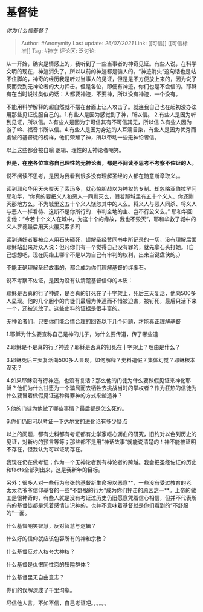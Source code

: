 # 基督徒
*你为什么信基督？*

> Author: #Anonymity
> Last update: *26/07/2021*
> Link: [[可信]] [[可信标准]]
> Tag: #神学
> 评论区:
> 泛讨论:

从一开始，确实是情感上的，我听到了一些当事者的神奇见证。有些人说，在科学文明的现在，神迹消失了，所以以前的神迹都是骗人的。“神迹消失”这句话也是站不住脚的，神奇的经历我是听过当事人的见证，但是是不方便放上来的，因为说了反而受到无神论者的大力抨击。但是各位，即便有神迹，你们也是不会信的。耶稣有在当时说过类似的话：人都要神迹，不要神，所以没有神迹，一个没有。

不能用科学解释的超自然就不摆在台面上让人攻击了。就连我自己也在起初没办法用那些见证说服自己的。1.有些人是因为感觉到了神，所以信。 2.有些人是因为听到见证，所以信。3.有些人是因为宁可信其有不可信其无，所以信 3.有些人因为游子吟、福音书所以信。4.有些人是因为身边的人耳濡目染，有些人是因为优秀而虔诚的基督徒的榜样，他们荣耀了神，所以带动一些无神论者信。

以上这些都会被自喻 逻辑、理性的无神论者嘲笑。

**但是，在座各位宣称自己理性的无神论者，都是不阅读不思考不考察不佐证的人。**

说不阅读不思考，是因为我看到很多没有理解圣经的人都在随意断章取义。。

读到耶和华用天火覆灭了索玛多，就心惊胆战以为神权的专制。却忽略亚伯拉罕问耶和华，“你真的要把义人和恶人一同剿灭么，假若那城里有五十个义人、你还剿灭那地方么。不为城里这五十个义人饶恕其中的人么。将义人与恶人同杀、将义人与恶人一样看待、这断不是你所行的．审判全地的主、岂不行公义么。” 耶和华回复他：“今若十个义人在城中，为这十个的缘故，我也不毁灭”，耶和华救了城中的义人罗德最后用天火覆灭索多玛

读到通奸者要被众人用石头砸死，误解圣经赞同书中所记录的一切，没有理解后面耶稣站出来对众人说：但凡你们有一个觉得自己没有罪的，就先拿石头打她。（自己想想吧，现在网络上哪个不是以为自己有审判的权利，出来当键盘侠的。）

不能正确理解圣经故事的，都会成为你们理解基督的绊脚石。

说不考察不佐证，是因为没有认清楚基督信仰的本质：

耶稣是否真的行了神迹，是否真的钉死在了十字架上，死后三天复活，他向500多人显现。他的几个胆小的门徒们最后为传道而不惜被迫害，被钉死，最后只活下来一个，还被流放了。这些史料的证据是很丰富的。

无神论者们，只要你们能合情合理的回答以下几个问题，才能真正理解基督

1.耶稣为什么要宣称自己是神的儿子，为什么要传道，传了哪些道

2.耶稣是不是真的行了神迹？耶稣是否真的钉死在十字架上？理由是什么？

3.耶稣死后三天复活向500多人显现，如何解释？史料造假？集体幻觉？耶稣根本没死？

4.如果耶稣没有行神迹，也没有复活？那么他的门徒为什么要做假见证来神化耶稣？他们为什么甘愿为一个骗局而去牺牲去挑战当时的掌权者？作为狂热的信徒为什么要冒着做假见证这种得罪神的方式来塑造神？

5.他的门徒为他做了哪些事情？最后都是怎么死的。

6.你们仍旧可以考证一下达尔文的进化论有多少疑点

以上的问题，都有史料都有考证都有史学家呕心沥血的研究，旧约对以色列历史的见证，对新约的预言等等；那些都不是用“神话故事”就能说清楚的！神不能被证明不存在，但我认为可以证明存在。

我现在仍在做考证；作为一个无神论者到有神论者的跨越。我会把圣经佐证的历史和facts全部列出来，这是我新年的目标。

另外：很多人对一些行为夸张的基督新生命报以恶意**，一些没有受过教育的老太太老爷爷信仰基督的一些“不舒服的行为”成为你们抨击的原因之一**。上帝的做工是很神奇的，有些人就是没有考证过历史仍旧愿意凭着信心相信，但并不代表所有的基督徒都是凭着感情认识神的，也并不意味着基督就是你们看到的“不舒服的”一面。

什么基督嘲笑智慧，反对智慧与逻辑？

什么好的信仰就应该包容所有的神和宗教？

什么基督反对人权夸大神权？

什么基督是仇恨同性恋的狭隘群体？

什么基督里无自由意志？

你们的误解深成了千里沟壑。

尽信他人言，不如不信，自己考证吧。。。。。。
